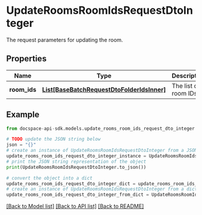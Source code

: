 # UpdateRoomsRoomIdsRequestDtoInteger
The request parameters for updating the room.

## Properties

Name | Type | Description | Notes
------------ | ------------- | ------------- | -------------
**room_ids** | [**List[BaseBatchRequestDtoFolderIdsInner]**](BaseBatchRequestDtoFolderIdsInner.md) | The list of room IDs. | [optional] 

## Example

```python
from docspace-api-sdk.models.update_rooms_room_ids_request_dto_integer import UpdateRoomsRoomIdsRequestDtoInteger

# TODO update the JSON string below
json = "{}"
# create an instance of UpdateRoomsRoomIdsRequestDtoInteger from a JSON string
update_rooms_room_ids_request_dto_integer_instance = UpdateRoomsRoomIdsRequestDtoInteger.from_json(json)
# print the JSON string representation of the object
print(UpdateRoomsRoomIdsRequestDtoInteger.to_json())

# convert the object into a dict
update_rooms_room_ids_request_dto_integer_dict = update_rooms_room_ids_request_dto_integer_instance.to_dict()
# create an instance of UpdateRoomsRoomIdsRequestDtoInteger from a dict
update_rooms_room_ids_request_dto_integer_from_dict = UpdateRoomsRoomIdsRequestDtoInteger.from_dict(update_rooms_room_ids_request_dto_integer_dict)
```
[[Back to Model list]](../README.md#documentation-for-models) [[Back to API list]](../README.md#documentation-for-api-endpoints) [[Back to README]](../README.md)


